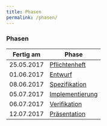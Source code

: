 ```yaml
---
title: Phasen
permalink: /phasen/
---
```


### Phasen

| Fertig am  | Phase                |
| ---------- | -------------------- |
| 25.05.2017 | [Pflichtenheft][1]   |
| 01.06.2017 | [Entwurf][0]         |
| 08.06.2017 | [Spezifikation][3]   |
| 05.07.2017 | [Implementierung][0] |
| 06.07.2017 | [Verifikation][0]    |
| 12.07.2017 | [Präsentation ][0]   |

[1]: pflichtenheft.md
[3]: spezifikation.md
[0]: #phasen
